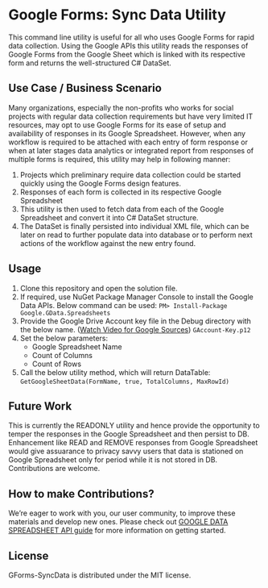 # Google Forms: Sync Data Utility
This command line utility is useful for all who uses Google Forms for rapid data collection. Using the Google APIs this utility reads the responses of Google Forms from the Google Sheet which is linked with its respective form and returns the well-structured C# DataSet.

## Use Case / Business Scenario
Many organizations, especially the non-profits who works for social projects with regular data collection requirements but have very limited IT resources, may opt to use Google Forms for its ease of setup and availability of responses in its Google Spreadsheet. However, when any workflow is required to be attached with each entry of form response or when at later stages data analytics or integrated report from responses of multiple forms is required, this utility may help in following manner:
1. Projects which preliminary require data collection could be started quickly using the Google Forms design features.
2. Responses of each form is collected in its respective Google Spreadsheet
3. This utility is then used to fetch data from each of the Google Spreadsheet and convert it into C# DataSet structure. 
4. The DataSet is finally persisted into individual XML file, which can be later on read to further populate data into database or to perform next actions of the workflow against the new entry found.

## Usage
1. Clone this repository and open the solution file.
2. If required, use NuGet Package Manager Console to install the Google Data APIs. Below command can be used:
    ` PM> Install-Package Google.GData.Spreadsheets `
3. Provide the Google Drive Account key file in the Debug directory with the below name. ([Watch Video for Google Sources](https://www.youtube.com/watch?v=CXPRd8Hv2Y8)) 
` GAccount-Key.p12 `
4. Set the below parameters:
    - Google Spreadsheet Name
    - Count of Columns
    - Count of Rows
5. Call the below utility method, which will return DataTable:
` GetGoogleSheetData(FormName, true, TotalColumns, MaxRowId) `

## Future Work
This is currently the READONLY utility and hence provide the opportunity to temper the responses in the Google Spreadsheet and then persist to DB. Enhancement like READ and REMOVE responses from Google Spreadsheet would give assuarance to privacy savvy users that data is stationed on Google Spreadsheet only for period while it is not stored in DB. Contributions are welcome.

## How to make Contributions?
We’re eager to work with you, our user community, to improve these materials and develop new ones. Please check out [GOOGLE DATA SPREADSHEET API guide](https://developers.google.com/sheets/api/v3/data) for more information on getting started.

## License
GForms-SyncData is distributed under the MIT license.
